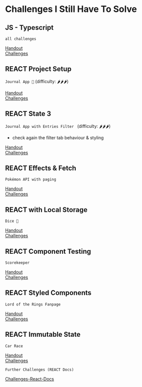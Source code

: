 # Challenges I Still Have To Solve

## JS - Typescript

<code>all challenges</code>

[Handout](https://github.com/spiced-academy/sumac-web-dev/tree/main/sessions/typescript/typescript.md) <br>
[Challenges](https://github.com/spiced-academy/sumac-web-dev/tree/main/sessions/typescript/challenges-typescript.md)

## REACT Project Setup

<code>Journal App 📔</code> (difficulty: 🌶️🌶️🌶️)

[Handout](https://github.com/spiced-academy/sumac-web-dev/blob/main/sessions/react-project-setup/react-project-setup.md) <br>
[Challenges](https://github.com/spiced-academy/sumac-web-dev/blob/main/sessions/react-project-setup/challenges-react-project-setup.md)

## REACT State 3

<code>Journal App with Entries Filter </code> (difficulty: 🌶️🌶️🌶️)

- check again the filter tab behaviour & styling

[Handout](https://github.com/spiced-academy/sumac-web-dev/blob/main/sessions/react-state-3/react-state-3.md) <br>
[Challenges](https://github.com/spiced-academy/sumac-web-dev/blob/main/sessions/react-state-3/challenges-react-state-3.md)

## REACT Effects & Fetch

<code>Pokémon API with paging</code>

[Handout](https://github.com/spiced-academy/sumac-web-dev/blob/main/sessions/react-effects-and-fetch/react-effects-and-fetch.md) <br>
[Challenges](https://github.com/spiced-academy/sumac-web-dev/blob/main/sessions/react-effects-and-fetch/challenges-react-effects-and-fetch.md)

## REACT with Local Storage

<code>Dice 🎲</code>

[Handout](https://github.com/spiced-academy/sumac-web-dev/blob/main/sessions/react-with-local-storage/react-with-local-storage.md) <br>
[Challenges](https://github.com/spiced-academy/sumac-web-dev/blob/main/sessions/react-with-local-storage/challenges-react-with-local-storage.md)

## REACT Component Testing

<code>Scorekeeper</code>

[Handout](https://github.com/spiced-academy/sumac-web-dev/blob/main/sessions/react-component-testing/react-component-testing.md) <br>
[Challenges](https://github.com/spiced-academy/sumac-web-dev/blob/main/sessions/react-component-testing/challenges-react-component-testing.md)

## REACT Styled Components

<code>Lord of the Rings Fanpage</code>

[Handout](https://github.com/spiced-academy/sumac-web-dev/blob/main/sessions/react-styled-components/react-styled-components.md) <br>
[Challenges](https://github.com/spiced-academy/sumac-web-dev/blob/main/sessions/react-styled-components/challenges-react-styled-components.md)

## REACT Immutable State

<code>Car Race</code>

[Handout](https://github.com/spiced-academy/sumac-web-dev/blob/main/sessions/react-immutable-state/react-immutable-state.md) <br>
[Challenges](https://github.com/spiced-academy/sumac-web-dev/blob/main/sessions/react-immutable-state/challenges-react-immutable-state.md)

<code>Further Challenges (REACT Docs)</code>

[Challenges-React-Docs](https://react.dev/learn/updating-arrays-in-state#challenges)
